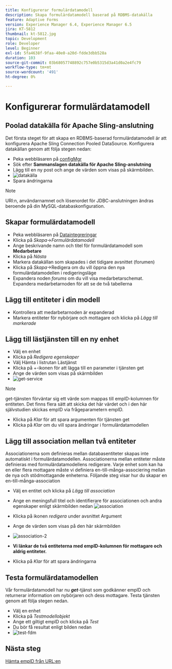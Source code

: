 ```yaml
---
title: Konfigurerar formulärdatamodell
description: Skapa formulärdatamodell baserad på RDBMS-datakälla
feature: Adaptive Forms
version: Experience Manager 6.4, Experience Manager 6.5
jira: KT-5812
thumbnail: kt-5812.jpg
topic: Development
role: Developer
level: Beginner
exl-id: 5fa4638f-9faa-40e0-a20d-fdde3dbb528a
duration: 103
source-git-commit: 03b68057748892c757e0b5315d3a41d0a2e4fc79
workflow-type: tm+mt
source-wordcount: '491'
ht-degree: 0%

---
```


# Konfigurerar formulärdatamodell

## Poolad datakälla för Apache Sling-anslutning

Det första steget för att skapa en RDBMS-baserad formulärdatamodell är att konfigurera Apache Sling Connection Pooled DataSource. Konfigurera datakällan genom att följa stegen nedan:

* Peka webbläsaren på [configMgr](http://localhost:4502/system/console/configMgr)
* Sök efter **Sammanslagen datakälla för Apache Sling-anslutning**
* Lägg till en ny post och ange de värden som visas på skärmbilden.
* ![datakälla](assets/data-source.png)
* Spara ändringarna

>[!NOTE]
>URI:n, användarnamnet och lösenordet för JDBC-anslutningen ändras beroende på din MySQL-databaskonfiguration.


## Skapar formulärdatamodell

* Peka webbläsaren på [Dataintegreringar](http://localhost:4502/aem/forms.html/content/dam/formsanddocuments-fdm)
* Klicka på _Skapa_->_Formulärdatamodell_
* Ange beskrivande namn och titel för formulärdatamodell som **Medarbetare**
* Klicka på _Nästa_
* Markera datakällan som skapades i det tidigare avsnittet (forumen)
* Klicka på _Skapa_->Redigera om du vill öppna den nya formulärdatamodellen i redigeringsläge
* Expandera noden _forums_ om du vill visa medarbetarschemat. Expandera medarbetarnoden för att se de två tabellerna

## Lägg till entiteter i din modell

* Kontrollera att medarbetarnoden är expanderad
* Markera entiteter för nybörjare och mottagare och klicka på _Lägg till markerade_

## Lägg till lästjänsten till en ny enhet

* Välj en enhet
* Klicka på _Redigera egenskaper_
* Välj Hämta i listrutan Lästjänst
* Klicka på +-ikonen för att lägga till en parameter i tjänsten get
* Ange de värden som visas på skärmbilden
* ![get-service](assets/get-service.png)
>[!NOTE]
> get-tjänsten förväntar sig ett värde som mappas till empID-kolumnen för entiteten. Det finns flera sätt att skicka det här värdet och i den här självstudien skickas empID via frågeparametern empID.
* Klicka på _Klar_ för att spara argumenten för tjänsten get
* Klicka på _Klar_ om du vill spara ändringar i formulärdatamodellen

## Lägg till association mellan två entiteter

Associationerna som definieras mellan databasentiteter skapas inte automatiskt i formulärdatamodellen. Associationerna mellan entiteter måste definieras med formulärdatamodellens redigerare. Varje enhet som kan ha en eller flera mottagare måste vi definiera en-till-många-associering mellan de nya och stödmottagande enheterna.
Följande steg visar hur du skapar en en-till-många-association

* Välj en entitet och klicka på _Lägg till association_
* Ange en meningsfull titel och identifierare för associationen och andra egenskaper enligt skärmbilden nedan
  ![association](assets/association-entities-1.png)

* Klicka på ikonen _redigera_ under avsnittet Argument

* Ange de värden som visas på den här skärmbilden
* ![association-2](assets/association-entities.png)
* **Vi länkar de två entiteterna med empID-kolumnen för mottagare och aldrig entiteter.**
* Klicka på _Klar_ för att spara ändringarna

## Testa formulärdatamodellen

Vår formulärdatamodell har nu **_get_**-tjänst som godkänner empID och returnerar information om nybörjaren och dess mottagare. Testa tjänsten genom att följa stegen nedan.

* Välj en enhet
* Klicka på _Testmodellobjekt_
* Ange ett giltigt empID och klicka på _Test_
* Du bör få resultat enligt bilden nedan
* ![test-fdm](assets/test-form-data-model.png)

## Nästa steg

[Hämta empID från URL:en](./get-request-parameter.md)